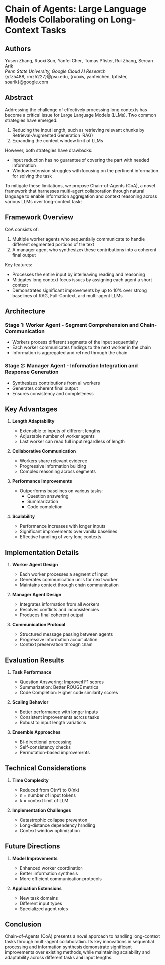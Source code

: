 # Chain of Agents: Large Language Models Collaborating on Long-Context Tasks

## Authors
Yusen Zhang, Ruoxi Sun, Yanfei Chen, Tomas Pfister, Rui Zhang, Sercan Arik  
*Penn State University, Google Cloud AI Research*  
{yfz5488, rmz5227}@psu.edu, {ruoxis, yanfeichen, tpfister, soarik}@google.com

## Abstract

Addressing the challenge of effectively processing long contexts has become a critical issue for Large Language Models (LLMs). Two common strategies have emerged:

1. Reducing the input length, such as retrieving relevant chunks by Retrieval-Augmented Generation (RAG)
2. Expanding the context window limit of LLMs

However, both strategies have drawbacks:
- Input reduction has no guarantee of covering the part with needed information
- Window extension struggles with focusing on the pertinent information for solving the task

To mitigate these limitations, we propose Chain-of-Agents (CoA), a novel framework that harnesses multi-agent collaboration through natural language to enable information aggregation and context reasoning across various LLMs over long-context tasks.

## Framework Overview

CoA consists of:
1. Multiple worker agents who sequentially communicate to handle different segmented portions of the text
2. A manager agent who synthesizes these contributions into a coherent final output

Key features:
- Processes the entire input by interleaving reading and reasoning
- Mitigates long context focus issues by assigning each agent a short context
- Demonstrates significant improvements by up to 10% over strong baselines of RAG, Full-Context, and multi-agent LLMs

## Architecture

### Stage 1: Worker Agent - Segment Comprehension and Chain-Communication
- Workers process different segments of the input sequentially
- Each worker communicates findings to the next worker in the chain
- Information is aggregated and refined through the chain

### Stage 2: Manager Agent - Information Integration and Response Generation
- Synthesizes contributions from all workers
- Generates coherent final output
- Ensures consistency and completeness

## Key Advantages

1. **Length Adaptability**
   - Extensible to inputs of different lengths
   - Adjustable number of worker agents
   - Last worker can read full input regardless of length

2. **Collaborative Communication**
   - Workers share relevant evidence
   - Progressive information building
   - Complex reasoning across segments

3. **Performance Improvements**
   - Outperforms baselines on various tasks:
     - Question answering
     - Summarization
     - Code completion

4. **Scalability**
   - Performance increases with longer inputs
   - Significant improvements over vanilla baselines
   - Effective handling of very long contexts

## Implementation Details

1. **Worker Agent Design**
   - Each worker processes a segment of input
   - Generates communication units for next worker
   - Maintains context through chain communication

2. **Manager Agent Design**
   - Integrates information from all workers
   - Resolves conflicts and inconsistencies
   - Produces final coherent output

3. **Communication Protocol**
   - Structured message passing between agents
   - Progressive information accumulation
   - Context preservation through chain

## Evaluation Results

1. **Task Performance**
   - Question Answering: Improved F1 scores
   - Summarization: Better ROUGE metrics
   - Code Completion: Higher code similarity scores

2. **Scaling Behavior**
   - Better performance with longer inputs
   - Consistent improvements across tasks
   - Robust to input length variations

3. **Ensemble Approaches**
   - Bi-directional processing
   - Self-consistency checks
   - Permutation-based improvements

## Technical Considerations

1. **Time Complexity**
   - Reduced from O(n²) to O(nk)
   - n = number of input tokens
   - k = context limit of LLM

2. **Implementation Challenges**
   - Catastrophic collapse prevention
   - Long-distance dependency handling
   - Context window optimization

## Future Directions

1. **Model Improvements**
   - Enhanced worker coordination
   - Better information synthesis
   - More efficient communication protocols

2. **Application Extensions**
   - New task domains
   - Different input types
   - Specialized agent roles

## Conclusion

Chain-of-Agents (CoA) presents a novel approach to handling long-context tasks through multi-agent collaboration. Its key innovations in sequential processing and information synthesis demonstrate significant improvements over existing methods, while maintaining scalability and adaptability across different tasks and input lengths.
